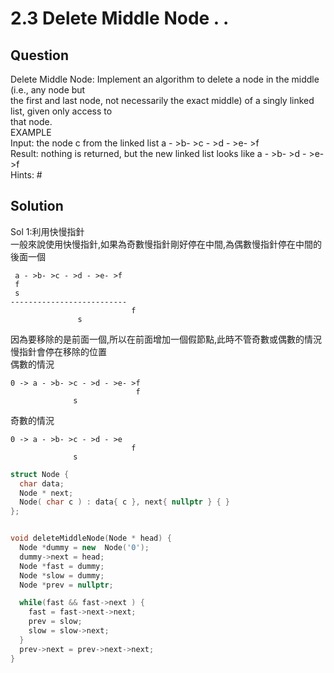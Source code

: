 # 2.3 Delete Middle Node . .

## Question
Delete Middle Node: Implement an algorithm to delete a node in the middle (i.e., any node but<br>
the first and last node, not necessarily the exact middle) of a singly linked list, given only access to<br>
that node.<br>
EXAMPLE<br>
Input: the node c from the linked list a - >b- >c - >d - >e- >f<br>
Result: nothing is returned, but the new linked list looks like a - >b- >d - >e- >f<br>
Hints: #

## Solution

Sol 1:利用快慢指針<br>
一般來說使用快慢指針,如果為奇數慢指針剛好停在中間,為偶數慢指針停在中間的後面一個
```
 a - >b- >c - >d - >e- >f
 f
 s
--------------------------
                           f  
               s
```

因為要移除的是前面一個,所以在前面增加一個假節點,此時不管奇數或偶數的情況慢指針會停在移除的位置<br>
偶數的情況
```
0 -> a - >b- >c - >d - >e- >f
                            f
              s 
```
奇數的情況
```
0 -> a - >b- >c - >d - >e
                           f
              s
```
``` c++
struct Node {
  char data;
  Node * next;
  Node( char c ) : data{ c }, next{ nullptr } { }
};


void deleteMiddleNode(Node * head) {
  Node *dummy = new  Node('0');
  dummy->next = head;
  Node *fast = dummy;
  Node *slow = dummy;
  Node *prev = nullptr;

  while(fast && fast->next ) {
    fast = fast->next->next;
    prev = slow;
    slow = slow->next;   
  }
  prev->next = prev->next->next;
}

```

